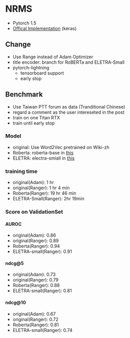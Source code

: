 # NRMS

* Pytorch 1.5
* [Offical Implementation](https://github.com/wuch15/IJCAI2019-NAML) (keras)

## Change

* Use Range instead of Adam Optimizer
* title encoder: branch for RoBERTa and ELETRA-Small 
* pytorch-lightning
    * tensorboard support
    * early stop


## Benchmark

* Use Taiwan PTT forum as data (Tranditional Chinese)
* regard a comment as the user intereseted in the post
* train on one Titan RTX
* train until early stop

### Model

* original: Use Word2Vec pretrained on Wiki-zh
* Roberta: roberta-base in [this](https://github.com/ymcui/Chinese-BERT-wwm)
* ELETRA: electra-smiall in [this](https://github.com/ymcui/Chinese-ELECTRA)

### training time

* original(Adam): 1 hr
* original(Ranger): 1 hr 4 min
* Roberta(Ranger): 19 hr 46 min
* ELETRA-Small(Ranger): 2hr 19min

### Score on ValidationSet


#### AUROC

* original(Adam): 0.86
* original(Ranger): 0.89
* Roberta(Ranger): 0.94
* ELETRA-small(Ranger): 0.91

#### ndcg@5

* original(Adam): 0.73
* original(Ranger): 0.79
* Roberta(Ranger): 0.88
* ELETRA-small(Ranger): 0.81

#### ndcg@10

* original(Adam): 0.67
* original(Ranger): 0.72
* Roberta(Ranger): 0.81
* ELETRA-small(Ranger): 0.74